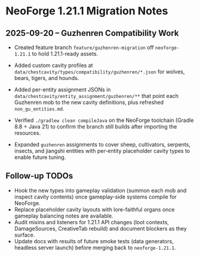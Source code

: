# NeoForge 1.21.1 Migration Notes

## 2025-09-20 – Guzhenren Compatibility Work
- Created feature branch `feature/guzhenren-migration` off `neoforge-1.21.1` to hold 1.21.1-ready assets.
- Added custom cavity profiles at `data/chestcavity/types/compatibility/guzhenren/*.json` for wolves, bears, tigers, and hounds.
- Added per-entity assignment JSONs in `data/chestcavity/entity_assignment/guzhenren/**` that point each Guzhenren mob to the new cavity definitions, plus refreshed `non_gu_entities.md`.
- Verified `./gradlew clean compileJava` on the NeoForge toolchain (Gradle 8.8 + Java 21) to confirm the branch still builds after importing the resources.

- Expanded `guzhenren` assignments to cover sheep, cultivators, serpents, insects, and jiangshi entities with per-entity placeholder cavity types to enable future tuning.

## Follow-up TODOs
- Hook the new types into gameplay validation (summon each mob and inspect cavity contents) once gameplay-side systems compile for NeoForge.
- Replace placeholder cavity layouts with lore-faithful organs once gameplay balancing notes are available.
- Audit mixins and listeners for 1.21.1 API changes (loot contexts, DamageSources, CreativeTab rebuild) and document blockers as they surface.
- Update docs with results of future smoke tests (data generators, headless server launch) before merging back to `neoforge-1.21.1`.
